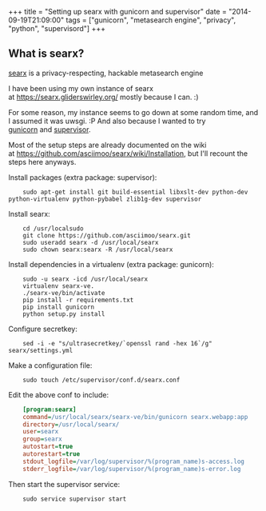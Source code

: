 +++
title = "Setting up searx  with gunicorn and supervisor"
date = "2014-09-19T21:09:00"
tags = ["gunicorn", "metasearch engine", "privacy", "python", "supervisord"]
+++

## What is searx?

[searx](https://github.com/asciimoo/searx) is a privacy-respecting, hackable metasearch engine

I have been using my own instance of searx at https://searx.gliderswirley.org/ mostly because I can. :)

For some reason, my instance seems to go down at some random time, and I assumed it was uwsgi. :P And also because I wanted to try [gunicorn](http://gunicorn.org) and [supervisor](http://supervisord.org).

Most of the setup steps are already documented on the wiki at https://github.com/asciimoo/searx/wiki/Installation, but I'll recount the steps here anyways.

Install packages (extra package: supervisor):

```shell-session
    sudo apt-get install git build-essential libxslt-dev python-dev python-virtualenv python-pybabel zlib1g-dev supervisor
```

Install searx:

```shell-session
    cd /usr/localsudo 
    git clone https://github.com/asciimoo/searx.git
    sudo useradd searx -d /usr/local/searx
    sudo chown searx:searx -R /usr/local/searx
```

Install dependencies in a virtualenv (extra package: gunicorn):

```shell-session 
    sudo -u searx -icd /usr/local/searx
    virtualenv searx-ve. 
    ./searx-ve/bin/activate
    pip install -r requirements.txt
    pip install gunicorn
    python setup.py install
```

Configure secretkey:

```shell-session 
    sed -i -e "s/ultrasecretkey/`openssl rand -hex 16`/g" searx/settings.yml
```

Make a configuration file:

```shell-session 
    sudo touch /etc/supervisor/conf.d/searx.conf
```

Edit the above conf to include:

```ini 
    [program:searx]
    command=/usr/local/searx/searx-ve/bin/gunicorn searx.webapp:app
    directory=/usr/local/searx/
    user=searx
    group=searx
    autostart=true
    autorestart=true
    stdout_logfile=/var/log/supervisor/%(program_name)s-access.log
    stderr_logfile=/var/log/supervisor/%(program_name)s-error.log
```

Then start the supervisor service:

```shell-session 
    sudo service supervisor start
```
